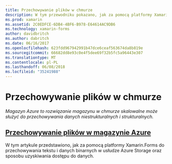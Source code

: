 ```yaml
---
title: Przechowywanie plików w chmurze
description: W tym przewodniku pokazano, jak za pomocą platformy Xamarin.Forms do przechowywania tekstu i danych binarnych w usłudze Azure Storage oraz sposobu uzyskiwania dostępu do danych.
ms.prod: xamarin
ms.assetid: 2C0EDFCE-6DB4-4BF6-B978-E64614AC9DB6
ms.technology: xamarin-forms
author: davidbritch
ms.author: dabritch
ms.date: 06/16/2017
ms.openlocfilehash: 623fdd967942991b47dce6ceaf563674da8b819e
ms.sourcegitcommit: 66682dd8e93c0e4f5dee69f32b5fc5a96443e307
ms.translationtype: MT
ms.contentlocale: pl-PL
ms.lasthandoff: 06/08/2018
ms.locfileid: "35241988"
---
```

# <a name="storing-files-in-the-cloud"></a>Przechowywanie plików w chmurze

_Magazyn Azure to rozwiązanie magazynu w chmurze skalowalne może służyć do przechowywania danych niestrukturalnych i strukturalnych._

## <a name="storing-files-in-azure-storageazure-storagemd"></a>[Przechowywanie plików w magazynie Azure](azure-storage.md)

W tym artykule przedstawiono, jak za pomocą platformy Xamarin.Forms do przechowywania tekstu i danych binarnych w usłudze Azure Storage oraz sposobu uzyskiwania dostępu do danych.
